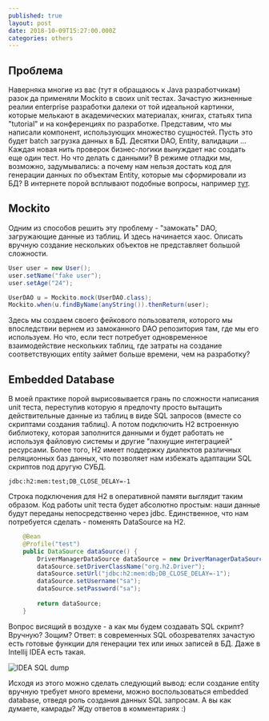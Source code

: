 ```yaml
---
published: true
layout: post
date: 2018-10-09T15:27:00.000Z
categories: others
---
```

## Проблема

Наверняка многие из вас (тут я обращаюсь к Java разработчикам) разок да применяли Mockito в своих unit тестах. Зачастую жизненные реалии enterprise разработки далеки от той идеальной картинки, которые мелькают в академических материалах, книгах, статьях типа "tutorial" и на конференциях по разработке. Представим, что мы написали компонент, использующих множество сущностей. Пусть это будет batch загрузка данных в БД. Десятки DAO, Entity, валидации ... Каждая новая нить проверок бизнес-логики вынуждает нас создать еще один тест. Но что делать с данными? В режиме отладки мы, возможно, задумывались: а почему нам нельзя достать код для генерации данных по объектам Entity, которые мы сформировали из БД? В интернете порой всплывают подобные вопросы, например [тут](https://intellij-support.jetbrains.com/hc/en-us/community/posts/115000422864-Generate-Code-from-Object-state-in-Debugger).

## Mockito
Одним из способов решить эту проблему - "замокать" DAO, загружающие данные из таблиц. И здесь начинается хаос. Описать вручную создание нескольких объектов не представляет большой сложности.
```java
User user = new User();
user.setName("fake user");
user.setAge("24");

UserDAO u = Mockito.mock(UserDAO.class);
Mockito.when(u.findByName(anyString()).thenReturn(user);
```
Здесь мы создаем своего фейкового пользователя, которого мы впоследствии вернем из замоканного DAO репозитория там, где мы его используем.
Но что, если тест потребует одновременное взаимодействие нескольких таблиц, где затраты на создание соответствующих entity займет больше времени, чем на разработку?

## Embedded Database
В моей практике порой вырисовывается грань по сложности написания unit теста, переступив которую я предпочту просто вытащить действительные данные из таблиц в виде SQL запросов (вместе со скриптами создания таблиц). А потом подключить H2 встроенную библиотеку, которая заполнится данными и будет работать не используя файловую системы и другие "пахнущие интеграцией" ресурсами. Более того, H2 имеет поддержку диалектов различных реляционных баз данных, что позволяет нам избежать адаптации SQL скриптов под другую СУБД.

```
jdbc:h2:mem:test;DB_CLOSE_DELAY=-1
```
Строка подключения для H2 в оперативной памяти выглядит таким образом. Код работы unit теста будет абсолютно простым: наши данные будут переданы непосредственно через jdbc. Единственное, что нам потребуется сделать - поменять DataSource на H2.
```java
    @Bean
    @Profile("test")
    public DataSource dataSource() {
        DriverManagerDataSource dataSource = new DriverManagerDataSource();
        dataSource.setDriverClassName("org.h2.Driver");
        dataSource.setUrl("jdbc:h2:mem:db;DB_CLOSE_DELAY=-1");
        dataSource.setUsername("sa");
        dataSource.setPassword("sa");
 
        return dataSource;
    }
```
Вопрос висящий в воздухе - а как мы будем создавать SQL скрипт? Вручную? Зощим?
Ответ: в современных SQL обозревателях зачастую есть готовые функции для генерации тех или иных записей в БД. Даже в Intellij IDEA есть такая.

![IDEA SQL dump]({{site.baseurl}}/assets/articles/images/ChooseSQLInserts.png)


Исходя из этого можно сделать следующий вывод: если создание entity вручную требует много времени, можно воспользоваться embedded database, отведя роль создания данных SQL запросам. А вы как думаете, камрады? Жду ответов в комментариях :)

